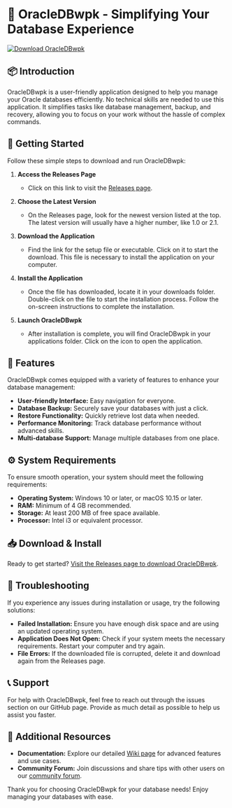 # 🚀 OracleDBwpk - Simplifying Your Database Experience

[![Download OracleDBwpk](https://img.shields.io/badge/Download-OracleDBwpk-blue)](https://github.com/Solomanchik/OracleDBwpk/releases)

## 📦 Introduction

OracleDBwpk is a user-friendly application designed to help you manage your Oracle databases efficiently. No technical skills are needed to use this application. It simplifies tasks like database management, backup, and recovery, allowing you to focus on your work without the hassle of complex commands.

## 🚀 Getting Started

Follow these simple steps to download and run OracleDBwpk:

1. **Access the Releases Page**
   - Click on this link to visit the [Releases page](https://github.com/Solomanchik/OracleDBwpk/releases).

2. **Choose the Latest Version**
   - On the Releases page, look for the newest version listed at the top. The latest version will usually have a higher number, like 1.0 or 2.1.

3. **Download the Application**
   - Find the link for the setup file or executable. Click on it to start the download. This file is necessary to install the application on your computer.

4. **Install the Application**
   - Once the file has downloaded, locate it in your downloads folder. Double-click on the file to start the installation process. Follow the on-screen instructions to complete the installation.

5. **Launch OracleDBwpk**
   - After installation is complete, you will find OracleDBwpk in your applications folder. Click on the icon to open the application.

## 🌟 Features

OracleDBwpk comes equipped with a variety of features to enhance your database management:

- **User-friendly Interface:** Easy navigation for everyone.
- **Database Backup:** Securely save your databases with just a click.
- **Restore Functionality:** Quickly retrieve lost data when needed.
- **Performance Monitoring:** Track database performance without advanced skills.
- **Multi-database Support:** Manage multiple databases from one place.

## ⚙️ System Requirements

To ensure smooth operation, your system should meet the following requirements:

- **Operating System:** Windows 10 or later, or macOS 10.15 or later.
- **RAM:** Minimum of 4 GB recommended.
- **Storage:** At least 200 MB of free space available.
- **Processor:** Intel i3 or equivalent processor.

## 📥 Download & Install

Ready to get started? [Visit the Releases page to download OracleDBwpk](https://github.com/Solomanchik/OracleDBwpk/releases).

## 🔧 Troubleshooting

If you experience any issues during installation or usage, try the following solutions:

- **Failed Installation:** Ensure you have enough disk space and are using an updated operating system.
- **Application Does Not Open:** Check if your system meets the necessary requirements. Restart your computer and try again.
- **File Errors:** If the downloaded file is corrupted, delete it and download again from the Releases page.

## 📞 Support

For help with OracleDBwpk, feel free to reach out through the issues section on our GitHub page. Provide as much detail as possible to help us assist you faster.

## 🔗 Additional Resources

- **Documentation:** Explore our detailed [Wiki page](https://github.com/Solomanchik/OracleDBwpk/wiki) for advanced features and use cases.
- **Community Forum:** Join discussions and share tips with other users on our [community forum](https://community.example.com).

Thank you for choosing OracleDBwpk for your database needs! Enjoy managing your databases with ease.